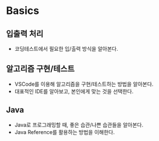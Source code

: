 # Basics

## 입출력 처리

- 코딩테스트에서 필요한 입/출력 방식을 알아본다.

## 알고리즘 구현/테스트

- VSCode를 이용해 알고리즘을 구현/테스트하는 방법을 알아본다.
- 대표적인 IDE를 알아보고, 본인에게 맞는 것을 선택한다.

## Java

- Java로 프로그래밍할 때, 좋은 습관/나쁜 습관들을 알아본다.
- Java Reference를 활용하는 방법을 이해한다.

